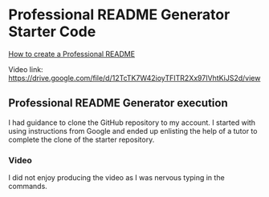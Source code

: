 # Professional README Generator Starter Code

[How to create a Professional README](https://coding-boot-camp.github.io/full-stack/github/professional-readme-guide)

Video link:
https://drive.google.com/file/d/12TcTK7W42ioyTFITR2Xx97IVhtKiJS2d/view

## Professional README Generator execution

I had guidance to clone the GitHub repository to my account. I started with using instructions from Google and ended up enlisting the help of a tutor to complete the clone of the starter repository.

### Video

I did not enjoy producing the video as I was nervous typing in the commands.


